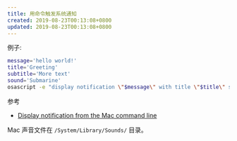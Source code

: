 ```yaml
---
title: 用命令触发系统通知
created: 2019-08-23T00:13:08+0800
updated: 2019-08-23T00:13:08+0800
---
```



例子:

```sh
message='hello world!'
title='Greeting'
subtitle='More text'
sound='Submarine'
osascript -e "display notification \"$message\" with title \"$title\" subtitle \"$subtitle\" sound name \"$sound\""
```

参考

- [Display notification from the Mac command line](https://code-maven.com/display-notification-from-the-mac-command-line)

Mac 声音文件在 `/System/Library/Sounds/` 目录。
